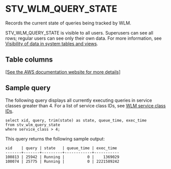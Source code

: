 # STV\_WLM\_QUERY\_STATE<a name="r_STV_WLM_QUERY_STATE"></a>

Records the current state of queries being tracked by WLM\. 

STV\_WLM\_QUERY\_STATE is visible to all users\. Superusers can see all rows; regular users can see only their own data\. For more information, see [Visibility of data in system tables and views](c_visibility-of-data.md)\.

## Table columns<a name="r_STV_WLM_QUERY_STATE-table-columns"></a>

[\[See the AWS documentation website for more details\]](http://docs.aws.amazon.com/redshift/latest/dg/r_STV_WLM_QUERY_STATE.html)

## Sample query<a name="r_STV_WLM_QUERY_STATE-sample-query"></a>

The following query displays all currently executing queries in service classes greater than 4\. For a list of service class IDs, see [WLM service class IDs](cm-c-wlm-system-tables-and-views.md#wlm-service-class-ids)\.

```
select xid, query, trim(state) as state, queue_time, exec_time
from stv_wlm_query_state
where service_class > 4;
```

This query returns the following sample output: 

```
xid    | query | state   | queue_time | exec_time 
-------+-------+---------+------------+-----------
100813 | 25942 | Running |          0 |    1369029
100074 | 25775 | Running |          0 | 2221589242
```